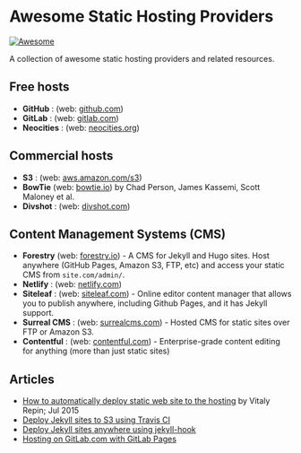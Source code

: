 # Awesome Static Hosting Providers 
[![Awesome](https://cdn.rawgit.com/sindresorhus/awesome/d7305f38d29fed78fa85652e3a63e154dd8e8829/media/badge.svg)](https://github.com/sindresorhus/awesome)

A collection of awesome static hosting providers and related resources.

## Free hosts
- **GitHub** : (web: [github.com](https://github.com))
- **GitLab** : (web: [gitlab.com](https://gitlab.com))
- **Neocities** : (web: [neocities.org](https://neocities.org))

## Commercial hosts
- **S3** : (web: [aws.amazon.com/s3](http://aws.amazon.com/s3/))
- **BowTie** (web: [bowtie.io](https://bowtie.io)) by Chad Person, James Kassemi, Scott Maloney et al.
- **Divshot** : (web: [divshot.com](https://divshot.com/))

## Content Management Systems (CMS)
- **Forestry** (web: [forestry.io](https://forestry.io)) - A CMS for Jekyll and Hugo sites. Host anywhere (GitHub Pages, Amazon S3, FTP, etc) and access your static CMS from `site.com/admin/`.
- **Netlify** : (web: [netlify.com](https://www.netlify.com/))
- **Siteleaf** : (web: [siteleaf.com](http://www.siteleaf.com/)) - Online editor content manager that allows you to publish anywhere, including Github Pages, and it has Jekyll support.
- **Surreal CMS** : (web: [surrealcms.com](http://www.surrealcms.com/)) - Hosted CMS for static sites over FTP or Amazon S3.
- **Contentful** : (web: [contentful.com](https://www.contentful.com/features/)) - Enterprise-grade content editing for anything (more than just static sites)

## Articles
- [How to automatically deploy static web site to the hosting](http://vrepin.org/vr/JekyllDeploy)  by Vitaly Repin; Jul 2015
- [Deploy Jekyll sites to S3 using Travis CI](http://cloudcannon.com/tutorial/2016/01/21/deploy-jekyll-sites-to-s3-using-travis-ci/)
- [Deploy Jekyll sites anywhere using jekyll-hook](http://cloudcannon.com/tutorial/2016/01/26/deploy-jekyll-sites-anywhere-with-jekyll-hook/)
- [Hosting on GitLab.com with GitLab Pages](https://about.gitlab.com/2016/04/07/gitlab-pages-setup/)
